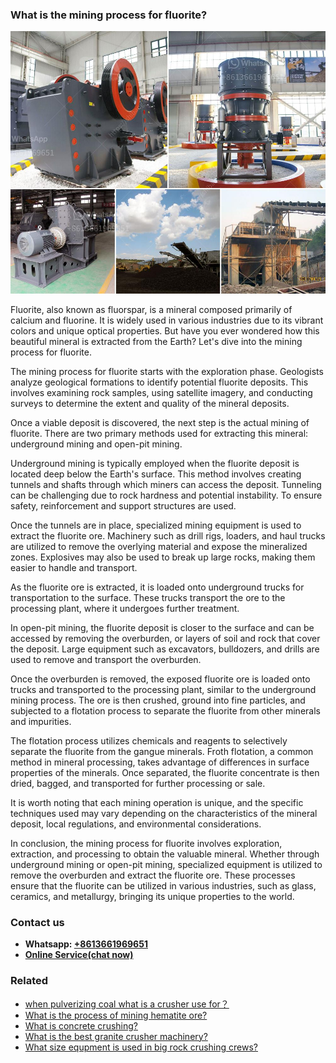 <h3>What is the mining process for fluorite?</h3><img src='1701742731.jpg' alt=''><p>Fluorite, also known as fluorspar, is a mineral composed primarily of calcium and fluorine. It is widely used in various industries due to its vibrant colors and unique optical properties. But have you ever wondered how this beautiful mineral is extracted from the Earth? Let's dive into the mining process for fluorite.</p><p>The mining process for fluorite starts with the exploration phase. Geologists analyze geological formations to identify potential fluorite deposits. This involves examining rock samples, using satellite imagery, and conducting surveys to determine the extent and quality of the mineral deposits.</p><p>Once a viable deposit is discovered, the next step is the actual mining of fluorite. There are two primary methods used for extracting this mineral: underground mining and open-pit mining.</p><p>Underground mining is typically employed when the fluorite deposit is located deep below the Earth's surface. This method involves creating tunnels and shafts through which miners can access the deposit. Tunneling can be challenging due to rock hardness and potential instability. To ensure safety, reinforcement and support structures are used.</p><p>Once the tunnels are in place, specialized mining equipment is used to extract the fluorite ore. Machinery such as drill rigs, loaders, and haul trucks are utilized to remove the overlying material and expose the mineralized zones. Explosives may also be used to break up large rocks, making them easier to handle and transport.</p><p>As the fluorite ore is extracted, it is loaded onto underground trucks for transportation to the surface. These trucks transport the ore to the processing plant, where it undergoes further treatment.</p><p>In open-pit mining, the fluorite deposit is closer to the surface and can be accessed by removing the overburden, or layers of soil and rock that cover the deposit. Large equipment such as excavators, bulldozers, and drills are used to remove and transport the overburden.</p><p>Once the overburden is removed, the exposed fluorite ore is loaded onto trucks and transported to the processing plant, similar to the underground mining process. The ore is then crushed, ground into fine particles, and subjected to a flotation process to separate the fluorite from other minerals and impurities.</p><p>The flotation process utilizes chemicals and reagents to selectively separate the fluorite from the gangue minerals. Froth flotation, a common method in mineral processing, takes advantage of differences in surface properties of the minerals. Once separated, the fluorite concentrate is then dried, bagged, and transported for further processing or sale.</p><p>It is worth noting that each mining operation is unique, and the specific techniques used may vary depending on the characteristics of the mineral deposit, local regulations, and environmental considerations.</p><p>In conclusion, the mining process for fluorite involves exploration, extraction, and processing to obtain the valuable mineral. Whether through underground mining or open-pit mining, specialized equipment is utilized to remove the overburden and extract the fluorite ore. These processes ensure that the fluorite can be utilized in various industries, such as glass, ceramics, and metallurgy, bringing its unique properties to the world.</p><h3>Contact us</h3><ul><li><strong>Whatsapp:&nbsp;<a href="https://wa.me/8613661969651">+8613661969651</a></strong></li><li><a href="https://swt.shibang-china.com/?git&amp;zhl&amp;What is the mining process for fluorite"><strong>Online Service(chat now)</strong></a></li></ul><h3>Related</h3><ul><li><a href='when pulverizing coal what is a crusher use for？.md'>when pulverizing coal what is a crusher use for？</a></li><li><a href='What is the process of mining hematite ore.md'>What is the process of mining hematite ore?</a></li><li><a href='What is concrete crushing.md'>What is concrete crushing?</a></li><li><a href='What is the best granite crusher machinery.md'>What is the best granite crusher machinery?</a></li><li><a href='What size equpment is used in big rock crushing crews.md'>What size equpment is used in big rock crushing crews?</a></li></ul>
